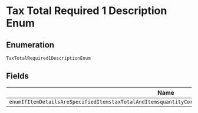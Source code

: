 
# Tax Total Required 1 Description Enum

## Enumeration

`TaxTotalRequired1DescriptionEnum`

## Fields

| Name |
|  --- |
| `enumIfItemDetailsAreSpecifiedItemstaxTotalAndItemsquantityCorrespondingAmountbreakdowntaxTotalIsRequired` |

